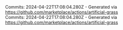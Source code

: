 Commits: 2024-04-22T17:08:04.280Z - Generated via https://github.com/marketplace/actions/artificial-grass
<br>
Commits: 2024-04-22T17:08:04.280Z - Generated via https://github.com/marketplace/actions/artificial-grass
<br>
